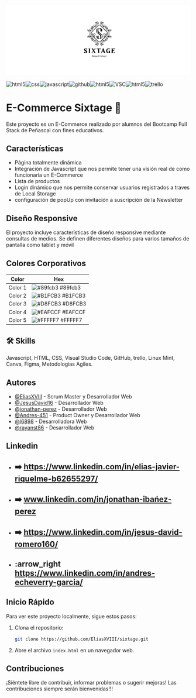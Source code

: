 ![Logo](https://github.com/EliasXVIII/sixtage/blob/main/logo%2Biconos/logoReadme.png)

![html5](https://img.shields.io/badge/HTML5-E34F26?style=for-the-badge&logo=html5&logoColor=white)![css](https://img.shields.io/badge/CSS3-1572B6?style=for-the-badge&logo=css3&logoColor=white)![javascript](https://img.shields.io/badge/JavaScript-323330?style=for-the-badge&logo=javascript&logoColor=F7DF1E)![github](https://img.shields.io/badge/GitHub-100000?style=for-the-badge&logo=github&logoColor=white)![html5](https://img.shields.io/badge/Canva-%2300C4CC.svg?&style=for-the-badge&logo=Canva&logoColor=white)![VSC](	https://img.shields.io/badge/Visual_Studio-5C2D91?style=for-the-badge&logo=visual%20studio&logoColor=white)![html5](https://img.shields.io/badge/Linux_Mint-87CF3E?style=for-the-badge&logo=linux-mint&logoColor=white)![trello](https://img.shields.io/badge/Trello-0052CC?style=for-the-badge&logo=trello&logoColor=white)

# E-Commerce Sixtage 👋

Este proyecto es un E-Commerce realizado por alumnos del Bootcamp Full Stack de Peñascal con fines educativos.

## Características
- Página totalmente dinámica
- Integración de Javascript que nos permite tener una visión real de como funcionaría un E-Commerce
- Lista de productos
- Login dinámico que nos permite conservar usuarios registrados a traves de Local Storage
- configuración de popUp con invitación a suscripción de la Newsletter

## Diseño Responsive
El proyecto incluye características de diseño responsive mediante consultas de medios. Se definen diferentes diseños para varios tamaños de pantalla como tablet y móvil

## Colores Corporativos

| Color             | Hex                                                                |
| ----------------- | ------------------------------------------------------------------ |
| Color 1 | ![#89fcb3](https://via.placeholder.com/10/89fcb3?text=+) #89fcb3|
| Color 2 | ![#B1FCB3](https://via.placeholder.com/10/B1FCB3?text=+) #B1FCB3 |
| Color 3| ![#D8FCB3](https://via.placeholder.com/10/D8FCB3?text=+) #D8FCB3 |
| Color 4 | ![#EAFCCF](https://via.placeholder.com/10/EAFCCF?text=+) #EAFCCF |
| Color 5 | ![#FFFFF7](https://via.placeholder.com/10/FFFFF7?text=+) #FFFFF7 |

## 🛠 Skills
Javascript, HTML, CSS, Visual Studio Code, GitHub, trello, Linux Mint, Canva, Figma, Metodologias Agiles.

## Autores

- [@EliasXVIII](https://github.com/EliasXVIII) - Scrum Master y Desarrollador Web
- [@JesusDavid16](https://github.com/JesusDavid16) - Desarrollador Web
- [@jonathan-perez](https://github.com.jonathan-perez) - Desarrollador Web
- [@Andres-451](https://github.com/Andres-451) - Product Owner y Desarrollador Web
- [@l6898](https://github.com/l6898) - Desarrolladora Web
- [@rayanst86](https://github.com/rayanst86) - Desarrollador Web
  
## Linkedin

- ## :arrow_right: https://www.linkedin.com/in/elias-javier-riquelme-b62655297/
- ## :arrow_right: www.linkedin.com/in/jonathan-ibańez-perez
- ## :arrow_right: https://www.linkedin.com/in/jesus-david-romero160/
- ## :arrow_right https://www.linkedin.com/in/andres-echeverry-garcia/

## Inicio Rápido
Para ver este proyecto localmente, sigue estos pasos:

1. Clona el repositorio:
    ```bash
    git clone https://github.com/EliasXVIII/sixtage.git
    ```
2. Abre el archivo `index.html` en un navegador web.

## Contribuciones

¡Siéntete libre de contribuir, informar problemas o sugerir mejoras!
Las contribuciones siempre serán bienvenidas!!!















